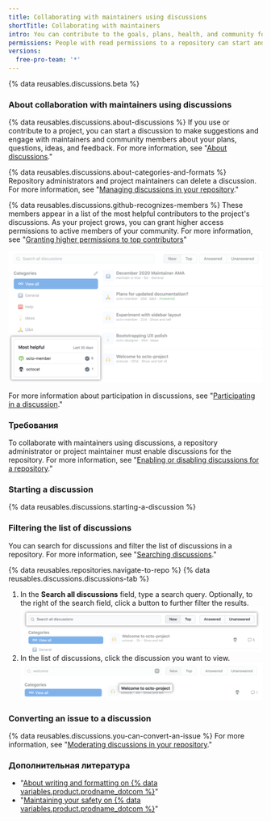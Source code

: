 ```yaml
---
title: Collaborating with maintainers using discussions
shortTitle: Collaborating with maintainers
intro: You can contribute to the goals, plans, health, and community for a project on {% data variables.product.product_name %} by communicating with the maintainers of the project in a discussion.
permissions: People with read permissions to a repository can start and participate in discussions in the repository.
versions:
  free-pro-team: '*'
---
```


{% data reusables.discussions.beta %}

### About collaboration with maintainers using discussions

{% data reusables.discussions.about-discussions %} If you use or contribute to a project, you can start a discussion to make suggestions and engage with maintainers and community members about your plans, questions, ideas, and feedback. For more information, see "[‎About discussions](/discussions/collaborating-with-your-community-using-discussions/about-discussions)."

{% data reusables.discussions.about-categories-and-formats %} Repository administrators and project maintainers can delete a discussion. For more information, see "[Managing discussions in your repository](/discussions/managing-discussions-for-your-community/managing-discussions-in-your-repository#deleting-a-discussion)."

{% data reusables.discussions.github-recognizes-members %} These members appear in a list of the most helpful contributors to the project's discussions. As your project grows, you can grant higher access permissions to active members of your community. For more information, see "[Granting higher permissions to top contributors](/discussions/guides/granting-higher-permissions-to-top-contributors)"

![Most helpful contributors to discussions for a project](/assets/images/help/discussions/most-helpful.png)

For more information about participation in discussions, see "[Participating in a discussion](/discussions/collaborating-with-your-community-using-discussions/participating-in-a-discussion)."

### Требования

To collaborate with maintainers using discussions, a repository administrator or project maintainer must enable discussions for the repository. For more information, see "[Enabling or disabling discussions for a repository](/github/administering-a-repository/enabling-or-disabling-github-discussions-for-a-repository)."

### Starting a discussion

{% data reusables.discussions.starting-a-discussion %}

### Filtering the list of discussions

You can search for discussions and filter the list of discussions in a repository. For more information, see "[Searching discussions](/github/searching-for-information-on-github/searching-discussions)."

{% data reusables.repositories.navigate-to-repo %}
{% data reusables.discussions.discussions-tab %}
1. In the **Search all discussions** field, type a search query. Optionally, to the right of the search field, click a button to further filter the results. ![Search bar and buttons for filtering discussions](/assets/images/help/discussions/search-and-filter-controls.png)
1. In the list of discussions, click the discussion you want to view. ![Discussion search results](/assets/images/help/discussions/search-result.png)

### Converting an issue to a discussion

{% data reusables.discussions.you-can-convert-an-issue %} For more information, see "[Moderating discussions in your repository](/discussions/managing-discussions-for-your-community/moderating-discussions#converting-an-issue-to-a-discussion#converting-an-issue-to-a-discussion)."

### Дополнительная литература

- "[About writing and formatting on {% data variables.product.prodname_dotcom %}](/github/writing-on-github/about-writing-and-formatting-on-github)"
- "[Maintaining your safety on {% data variables.product.prodname_dotcom %}](/github/building-a-strong-community/maintaining-your-safety-on-github)"
